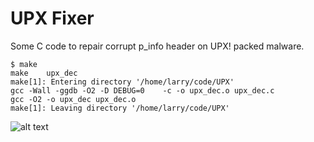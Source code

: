 # UPX Fixer

Some C code to repair corrupt p_info header on UPX! packed malware.

```
$ make
make 	upx_dec	
make[1]: Entering directory '/home/larry/code/UPX'
gcc -Wall -ggdb -O2 -D DEBUG=0    -c -o upx_dec.o upx_dec.c
gcc -O2 -o upx_dec upx_dec.o
make[1]: Leaving directory '/home/larry/code/UPX'
```


![alt text](https://raw.githubusercontent.com/lcashdol/UPX/main/upx_dec.jpg "upx_dec output")
